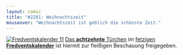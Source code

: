 ```yaml
---
layout: comic
title: "#2281: Weihnachtszeit"
mouseover: "Weihnachtszeit ist geblich die schönste Zeit."
---
```


<a href="http://www.fonflatter.de/der-fetzige-fredventskalender-2011/" title="Fredventskalender 11"><img src="http://www.fonflatter.de/adv11/fredventskalender_banner.png" alt="Fredventskalender 11" /></a>
<a href="http://www.fonflatter.de/2011/12/18/das-18-turchen" title="Fredventskalender 2011">Das <strong>achtzehnte</strong> Türchen</a> im <a href="http://www.fonflatter.de/der-fetzige-fredventskalender-2011/" title="Fredventskalender 2011">fetzigen <strong>Fredventskalender</strong></a> ist hiermit zur fleißigen Beschauung freigegeben.
